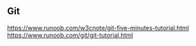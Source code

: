 ## Git

https://www.runoob.com/w3cnote/git-five-minutes-tutorial.html
https://www.runoob.com/git/git-tutorial.html
